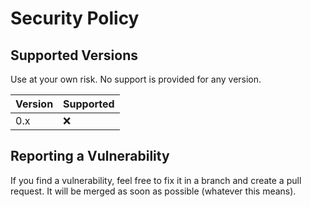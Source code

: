 # Security Policy

## Supported Versions

Use at your own risk. No support is provided for any version.

| Version | Supported          |
| ------- | ------------------ |
| 0.x     | :x:                |

## Reporting a Vulnerability

If you find a vulnerability, feel free to fix it in a branch and create a pull request.
It will be merged as soon as possible (whatever this means).
